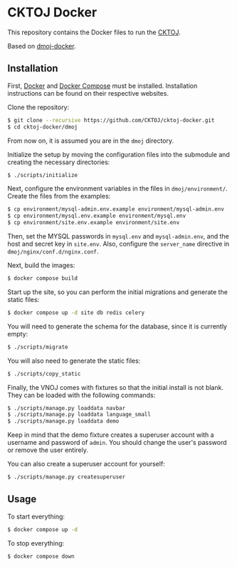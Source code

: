 # CKTOJ Docker

This repository contains the Docker files to run the [CKTOJ](https://github.com/CKTOJ/OJ).

Based on [dmoj-docker](https://github.com/Ninjaclasher/dmoj-docker).

## Installation

First, [Docker](https://www.docker.com/) and [Docker Compose](https://docs.docker.com/compose/) must be installed. Installation instructions can be found on their respective websites.

Clone the repository:

```sh
$ git clone --recursive https://github.com/CKTOJ/cktoj-docker.git
$ cd cktoj-docker/dmoj
```

From now on, it is assumed you are in the `dmoj` directory.

Initialize the setup by moving the configuration files into the submodule and creating the necessary directories:

```sh
$ ./scripts/initialize
```

Next, configure the environment variables in the files in `dmoj/environment/`. Create the files from the examples:

```sh
$ cp environment/mysql-admin.env.example environment/mysql-admin.env
$ cp environment/mysql.env.example environment/mysql.env
$ cp environment/site.env.example environment/site.env
```

Then, set the MYSQL passwords in `mysql.env` and `mysql-admin.env`, and the host and secret key in `site.env`. Also, configure the `server_name` directive in `dmoj/nginx/conf.d/nginx.conf`.

Next, build the images:

```sh
$ docker compose build
```

Start up the site, so you can perform the initial migrations and generate the static files:

```sh
$ docker compose up -d site db redis celery
```

You will need to generate the schema for the database, since it is currently empty:

```sh
$ ./scripts/migrate
```

You will also need to generate the static files:

```sh
$ ./scripts/copy_static
```

Finally, the VNOJ comes with fixtures so that the initial install is not blank. They can be loaded with the following commands:

```sh
$ ./scripts/manage.py loaddata navbar
$ ./scripts/manage.py loaddata language_small
$ ./scripts/manage.py loaddata demo
```

Keep in mind that the demo fixture creates a superuser account with a username and password of `admin`. You should change the user's password or remove the user entirely.

You can also create a superuser account for yourself:

```sh
$ ./scripts/manage.py createsuperuser
```

## Usage

To start everything:

```sh
$ docker compose up -d
```

To stop everything:

```sh
$ docker compose down
```
